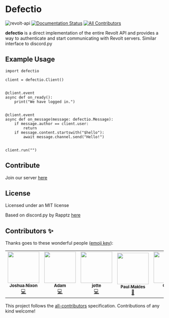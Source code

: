 # Defectio

![revolt-api](https://img.shields.io/npm/v/revolt-api?label=Revolt%20API) [![Documentation Status](https://readthedocs.org/projects/defectio/badge/?version=latest)](https://defectio.readthedocs.io/en/latest/?badge=latest) [![All Contributors](https://img.shields.io/badge/all_contributors-7-orange.svg)](#contributors-)

**defectio** is a direct implementation of the entire Revolt API and provides a way to authenticate and start communicating with Revolt servers. Similar interface to discord.py

## Example Usage

```python3
import defectio

client = defectio.Client()


@client.event
async def on_ready():
    print("We have logged in.")


@client.event
async def on_message(message: defectio.Message):
    if message.author == client.user:
        return
    if message.content.startswith("$hello"):
        await message.channel.send("Hello!")


client.run("")
```

## Contribute

Join our server [here](https://app.revolt.chat/invite/FfbwgFDk)

## License

Licensed under an MIT license

Based on discord.py by Rapptz [here](https://github.com/Rapptz/discord.py)

## Contributors ✨

Thanks goes to these wonderful people ([emoji key](https://allcontributors.org/docs/en/emoji-key)):

<!-- ALL-CONTRIBUTORS-LIST:START - Do not remove or modify this section -->
<!-- prettier-ignore-start -->
<!-- markdownlint-disable -->
<table>
  <tr>
    <td align="center"><a href="https://github.com/nixonjoshua98"><img src="https://avatars.githubusercontent.com/u/22799825?v=4?s=100" width="100px;" alt=""/><br /><sub><b>Joshua Nixon</b></sub></a><br /><a href="https://github.com/Darkflame72/defectio/commits?author=nixonjoshua98" title="Code">💻</a></td>
    <td align="center"><a href="https://github.com/LimeProgramming"><img src="https://avatars.githubusercontent.com/u/29736217?v=4?s=100" width="100px;" alt=""/><br /><sub><b>Adam</b></sub></a><br /><a href="https://github.com/Darkflame72/defectio/commits?author=LimeProgramming" title="Code">💻</a></td>
    <td align="center"><a href="https://github.com/jottew"><img src="https://avatars.githubusercontent.com/u/71946106?v=4?s=100" width="100px;" alt=""/><br /><sub><b>jotte</b></sub></a><br /><a href="https://github.com/Darkflame72/defectio/commits?author=jottew" title="Code">💻</a></td>
    <td align="center"><a href="https://insrt.uk"><img src="https://avatars.githubusercontent.com/u/38285861?v=4?s=100" width="100px;" alt=""/><br /><sub><b>Paul Makles</b></sub></a><br /><a href="https://github.com/Darkflame72/defectio/issues?q=author%3Ainsertish" title="Bug reports">🐛</a></td>
    <td align="center"><a href="https://github.com/Cearaj"><img src="https://avatars.githubusercontent.com/u/75398448?v=4?s=100" width="100px;" alt=""/><br /><sub><b>Cearaj</b></sub></a><br /><a href="https://github.com/Darkflame72/defectio/commits?author=Cearaj" title="Code">💻</a></td>
    <td align="center"><a href="https://github.com/jafreli"><img src="https://avatars.githubusercontent.com/u/31709372?v=4?s=100" width="100px;" alt=""/><br /><sub><b>jafreli</b></sub></a><br /><a href="https://github.com/Darkflame72/defectio/commits?author=jafreli" title="Code">💻</a></td>
  </tr>
</table>

<!-- markdownlint-restore -->
<!-- prettier-ignore-end -->

<!-- ALL-CONTRIBUTORS-LIST:END -->

This project follows the [all-contributors](https://github.com/all-contributors/all-contributors) specification. Contributions of any kind welcome!
